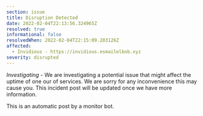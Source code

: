 ```yaml
---
section: issue
title: Disruption Detected
date: 2022-02-04T22:13:56.324965Z
resolved: true
informational: false
resolvedWhen: 2022-02-04T22:15:09.203126Z
affected:
  - Invidious - https://invidious.esmailelbob.xyz
severity: disrupted
---
```

*Investigating* - We are investigating a potential issue that might affect the uptime of one our of services. We are sorry for any inconvenience this may cause you. This incident post will be updated once we have more information.

This is an automatic post by a monitor bot.
        